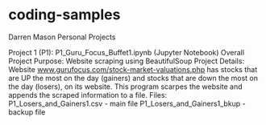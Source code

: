 # coding-samples
Darren Mason Personal Projects

Project 1 (P1): P1_Guru_Focus_Buffet1.ipynb (Jupyter Notebook)
  Overall Project Purpose: Website scraping using BeautifulSoup
Project Details:
  Website www.gurufocus.com/stock-market-valuations.php has stocks that are UP the most on the day (gainers) and stocks that are down the most on the day (losers),  on its website. This program scarpes the website and appends the scraped information to a file.
Files:
  P1_Losers_and_Gainers1.csv - main file
  P1_Losers_and_Gainers1_bkup - backup file


